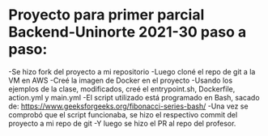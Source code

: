 # Proyecto para primer parcial Backend-Uninorte 2021-30 paso a paso:
-Se hizo fork del proyecto a mi repositorio
-Luego cloné el repo de git a la VM en AWS 
-Creé la imagen de Docker en el proyecto
-Usando los ejemplos de la clase, modificados, creé el entrypoint.sh, Dockerfile, action.yml y main.yml
-El script utilizado está programado en Bash, sacado de: https://www.geeksforgeeks.org/fibonacci-series-bash/
-Una vez se comprobó que el script funcionaba, se hizo el respectivo commit del proyecto a mi repo de git
-Y luego se hizo el PR al repo del profesor.